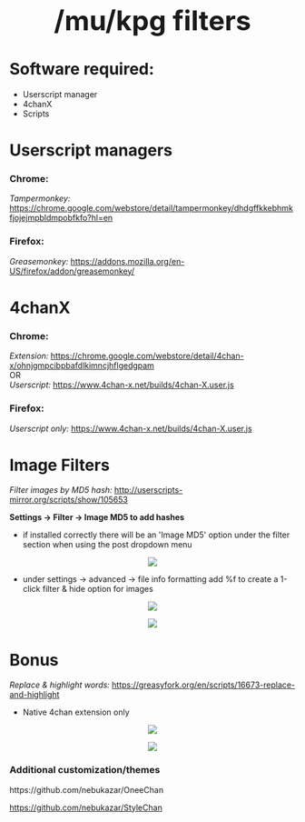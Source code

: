 <p align="center">
<b><font size="32"> /mu/kpg filters</font></b>
</p> 

<h1>Software required:</h1>

* Userscript manager
* 4chanX
* Scripts

<h1>Userscript managers</h1>

<h3>Chrome:</h3>

<i>Tampermonkey:</i> https://chrome.google.com/webstore/detail/tampermonkey/dhdgffkkebhmkfjojejmpbldmpobfkfo?hl=en

<h3>Firefox:</h3>

<i>Greasemonkey:</i> https://addons.mozilla.org/en-US/firefox/addon/greasemonkey/

<h1>4chanX</h1>

<h3>Chrome:</h3>

  <i>Extension:</i> https://chrome.google.com/webstore/detail/4chan-x/ohnjgmpcibpbafdlkimncjhflgedgpam
<br>
  OR
</br>
  <i>Userscript:</i> https://www.4chan-x.net/builds/4chan-X.user.js
     
<h3>Firefox:</h3>

<i>Userscript only:</i> https://www.4chan-x.net/builds/4chan-X.user.js

<h1>Image Filters</h1>

<i>Filter images by MD5 hash:</i> http://userscripts-mirror.org/scripts/show/105653

<b>Settings -> Filter -> Image MD5 to add hashes</b>
  * if installed correctly there will be an 'Image MD5' option under the filter section when using the post dropdown menu 
<p align="center">
<img src="http://i.imgur.com/8FTkMjG.jpg">
</p>


* under settings -> advanced -> file info formatting add %f to create a 1-click filter & hide option for images
<p align="center">
<img src="http://i.imgur.com/4PEsVxM.jpg">
</p>
<p align="center">
<img src="http://i.imgur.com/McjCWN9.jpg">
</p>


<h1>Bonus</h1>

<i>Replace & highlight words:</i> https://greasyfork.org/en/scripts/16673-replace-and-highlight
* Native 4chan extension only
<p align="center">
<img src="https://i.imgur.com/IWRxC9M.jpg">
</p>
<p align="center">
<img src="https://i.imgur.com/ufHQdM7.jpg">
</p>

<h3>Additional customization/themes</h3>
https://github.com/nebukazar/OneeChan

https://github.com/nebukazar/StyleChan

